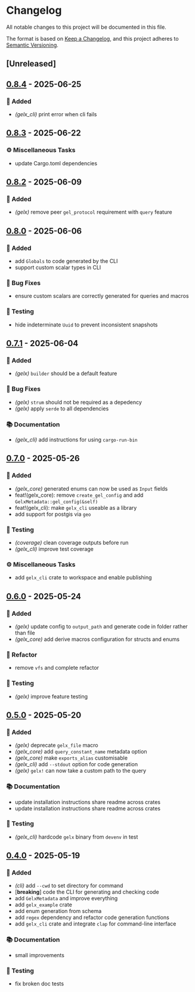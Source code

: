 # Changelog

All notable changes to this project will be documented in this file.

The format is based on [Keep a Changelog](https://keepachangelog.com/en/1.0.0/), and this project adheres to [Semantic Versioning](https://semver.org/spec/v2.0.0.html).

## [Unreleased]

## [0.8.4](https://github.com/ifiokjr/gelx/compare/gelx_cli-v0.8.3...gelx_cli-v0.8.4) - 2025-06-25

### <!-- 0 -->🎉 Added

- *(gelx_cli)* print error when cli fails

## [0.8.3](https://github.com/ifiokjr/gelx/compare/gelx_cli-v0.8.2...gelx_cli-v0.8.3) - 2025-06-22

### <!-- 7 -->⚙️ Miscellaneous Tasks

- update Cargo.toml dependencies

## [0.8.2](https://github.com/ifiokjr/gelx/compare/gelx_cli-v0.8.1...gelx_cli-v0.8.2) - 2025-06-09

### <!-- 0 -->🎉 Added

- *(gelx)* remove peer `gel_protocol` requirement with `query` feature

## [0.8.0](https://github.com/ifiokjr/gelx/compare/gelx_cli-v0.7.1...gelx_cli-v0.8.0) - 2025-06-06

### <!-- 0 -->🎉 Added

- add `Globals` to code generated by the CLI
- support custom scalar types in CLI

### <!-- 1 -->🐛 Bug Fixes

- ensure custom scalars are correctly generated for queries and macros

### <!-- 6 -->🧪 Testing

- hide indeterminate `Uuid` to prevent inconsistent snapshots

## [0.7.1](https://github.com/ifiokjr/gelx/compare/gelx_cli-v0.7.0...gelx_cli-v0.7.1) - 2025-06-04

### <!-- 0 -->🎉 Added

- *(gelx)* `builder` should be a default feature

### <!-- 1 -->🐛 Bug Fixes

- *(gelx)* `strum` should not be required as a depedency
- *(gelx)* apply `serde` to all dependencies

### <!-- 3 -->📚 Documentation

- *(gelx_cli)* add instructions for using `cargo-run-bin`

## [0.7.0](https://github.com/ifiokjr/gelx/compare/v0.6.0...v0.7.0) - 2025-05-26

### <!-- 0 -->🎉 Added

- *(gelx_core)* generated enums can now be used as `Input` fields
- feat!(gelx_core): remove `create_gel_config` and add `GelxMetadata::gel_config(&self)`
- feat!(gelx_cli): make `gelx_cli` useable as a library
- add support for postgis via `geo`

### <!-- 6 -->🧪 Testing

- *(coverage)* clean coverage outputs before run
- *(gelx_cli)* improve test coverage

### <!-- 7 -->⚙️ Miscellaneous Tasks

- add `gelx_cli` crate to workspace and enable publishing

## [0.6.0](https://github.com/ifiokjr/gelx/compare/v0.5.1...v0.6.0) - 2025-05-24

### <!-- 0 -->🎉 Added

- *(gelx)* update config to `output_path` and generate code in folder rather than file
- *(gelx_core)* add derive macros configuration for structs and enums

### <!-- 2 -->🚜 Refactor

- remove `vfs` and complete refactor

### <!-- 6 -->🧪 Testing

- *(gelx)* improve feature testing

## [0.5.0](https://github.com/ifiokjr/gelx/compare/v0.4.0...v0.5.0) - 2025-05-20

### <!-- 0 -->🎉 Added

- _(gelx)_ deprecate `gelx_file` macro
- _(gelx_core)_ add `query_constant_name` metadata option
- _(gelx_core)_ make `exports_alias` customisable
- _(gelx_cli)_ add `--stdout` option for code generation
- _(gelx)_ `gelx!` can now take a custom path to the query

### <!-- 3 -->📚 Documentation

- update installation instructions share readme across crates
- update installation instructions share readme across crates

### <!-- 6 -->🧪 Testing

- _(gelx_cli)_ hardcode `gelx` binary from `devenv` in test

## [0.4.0](https://github.com/ifiokjr/gelx/releases/tag/v0.4.0) - 2025-05-19

### <!-- 0 -->🎉 Added

- _(cli)_ add `--cwd` to set directory for command
- [**breaking**] code the CLI for generating and checking code
- add `GelxMetadata` and improve everything
- add `gelx_example` crate
- add enum generation from schema
- add `regex` dependency and refactor code generation functions
- add `gelx_cli` crate and integrate `clap` for command-line interface

### <!-- 3 -->📚 Documentation

- small improvements

### <!-- 6 -->🧪 Testing

- fix broken doc tests
